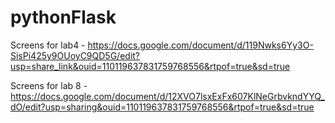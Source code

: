 # pythonFlask
Screens for lab4 - https://docs.google.com/document/d/119Nwks6Yy3O-SisPi425y9OUoyC9QD5G/edit?usp=share_link&ouid=110119637831759768556&rtpof=true&sd=true


Screens for lab 8 - https://docs.google.com/document/d/12XVO7lsxExFx607KlNeGrbvkndYYQ_dO/edit?usp=sharing&ouid=110119637831759768556&rtpof=true&sd=true
